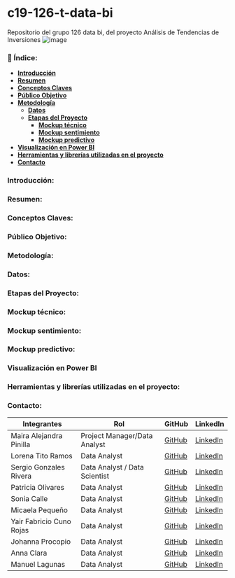 # c19-126-t-data-bi
Repositorio del grupo 126 data bi, del proyecto Análisis de Tendencias de Inversiones
![image](https://github.com/No-Country-simulation/c19-126-t-data-bi/assets/77640142/c9ff09e7-34e1-4c88-93f7-371d9f923b7d)

### 📝 Índice:

- [**Introducción**](#introducción)
- [**Resumen**](#resumen)
- [**Conceptos Claves**](#conceptos-claves)
- [**Público Objetivo**](#público-objetivo)
- [**Metodología**](#metodología)
   - [**Datos**](#datos)
   - [**Etapas del Proyecto**](#etapas-del-proyecto)
       - [**Mockup técnico**](#mockup-técnico)
       - [**Mockup sentimiento**](#mockup-sentimiento)
       - [**Mockup predictivo**](#mockup-predictivo)
- [**Visualización en Power BI**](#visualización-en-power-bi)
- [**Herramientas y librerías utilizadas en el proyecto**](#herramientas-y-librerías-utilizadas-en-el-proyecto)
- [**Contacto**](#contacto)

### Introducción:
### Resumen:
### Conceptos Claves:
### Público Objetivo:
### Metodología:
### Datos:
### Etapas del Proyecto:
   ### Mockup técnico:
   ### Mockup sentimiento:
   ### Mockup predictivo:
### Visualización en Power BI
### Herramientas y librerías utilizadas en el proyecto:
### Contacto:

| Integrantes          | Rol                                     | GitHub                                        | LinkedIn                                                                           |
|----------------------|-----------------------------------------|-----------------------------------------------|------------------------------------------------------------------------------------|
| Maira Alejandra Pinilla   | Project Manager/Data Analyst        | [GitHub](https://github.com/Malejandrapin)  | [LinkedIn](https://www.linkedin.com/in/maira-alejandra-pinilla-pinilla)       |
| Lorena Tito Ramos       | Data Analyst                       | [GitHub]()       | [LinkedIn]()                                 |
| Sergio Gonzales Rivera | Data Analyst / Data Scientist      | [GitHub]() | [LinkedIn]()   
| Patricia Olivares | Data Analyst                          | [GitHub](https://github.com/Patricia0livares)  | [LinkedIn]()  
| Sonia Calle   | Data Analyst                          | [GitHub](https://github.com/SoniaCalle)  | [LinkedIn](https://www.linkedin.com/in/sonia-calle)  
| Micaela Pequeño   | Data Analyst                          | [GitHub](https://github.com/micaelapequeno)  | [LinkedIn](https://www.linkedin.com/in/micaelapequeno/)  
| Yair Fabricio Cuno Rojas   | Data Analyst                          | [GitHub]()  | [LinkedIn](https://www.linkedin.com/in/micaelapequeno/)  |
| Johanna Procopio  | Data Analyst                          | [GitHub](https://github.com/JohannaEP)  | [LinkedIn](https://www.linkedin.com/in/johanna-p-7bb0b0194)   |
| Anna Clara   | Data Analyst                          | [GitHub]()  | [LinkedIn]()  |
| Manuel Lagunas   | Data Analyst                          | [GitHub]()  | [LinkedIn]()  |
